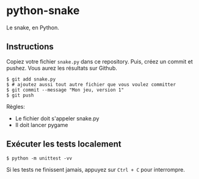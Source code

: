 # python-snake
Le snake, en Python.

## Instructions

Copiez votre fichier `snake.py` dans ce repository. Puis, créez un commit et pushez. Vous aurez les résultats sur Github.

```shell
$ git add snake.py
$ # ajoutez aussi tout autre fichier que vous voulez committer
$ git commit --message "Mon jeu, version 1"
$ git push
```

Règles:
- Le fichier doit s'appeler snake.py
- Il doit lancer pygame

## Exécuter les tests localement

```shell
$ python -m unittest -vv
```

Si les tests ne finissent jamais, appuyez sur `Ctrl + C` pour interrompre.

